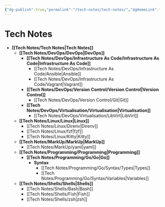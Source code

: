 ```yaml
---
{"dg-publish":true,"permalink":"/tech-notes/tech-notes/","dgHomeLink":true,"dgPassFrontmatter":false}
---
```


# Tech Notes

- **[[Tech Notes/Tech Notes|Tech Notes]]**
	- **[[Tech Notes/DevOps/DevOps|DevOps]]**
		- **[[Tech Notes/DevOps/Infrastructure As Code/Infrastructure As Code|Infrastructure As Code]]**
			- [[Tech Notes/DevOps/Infrastructure As Code/Ansible|Ansible]]
			- [[Tech Notes/DevOps/Infrastructure As Code/Vagrant|Vagrant]]
		- **[[Tech Notes/DevOps/Version Control/Version Control|Version Control]]**
			- [[Tech Notes/DevOps/Version Control/Git|Git]]
		- **[[Tech Notes/DevOps/Virtualisation/Virtualisation|Virtualisation]]**
			- [[Tech Notes/DevOps/Virtualisation/LibVirt|LibVirt]]
	- **[[Tech Notes/Linux/Linux|Linux]]**
		- [[Tech Notes/Linux/Direnv|Direnv]]
		- [[Tech Notes/Linux/fzf|fzf]]
		- [[Tech Notes/Linux/Kitty|Kitty]]
	- **[[Tech Notes/MarkUp/MarkUp|MarkUp]]**
		- [[Tech Notes/MarkUp/yaml|yaml]]
	- **[[Tech Notes/Programming/Programming|Programming]]**
		- **[[Tech Notes/Programming/Go/Go|Go]]**
			- **Syntax**
				- [[Tech Notes/Programming/Go/Syntax/Types|Types]]
				- [[Tech Notes/Programming/Go/Syntax/Variables|Variables]]
	- **[[Tech Notes/Shells/Shells|Shells]]**
		- [[Tech Notes/Shells/Bash|Bash]]
		- [[Tech Notes/Shells/Fish|Fish]]
		- [[Tech Notes/Shells/zsh|zsh]]


